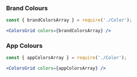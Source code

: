 ### Brand Colours
```jsx
const { brandColorsArray } = require('./Color');

<ColorsGrid colors={brandColorsArray} />
```

### App Colours
```jsx
const { appColorsArray } = require('./Color');

<ColorsGrid colors={appColorsArray} />
```